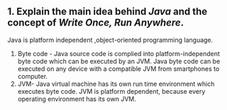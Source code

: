 ## 1. Explain the main idea behind _Java_ and the concept of _Write Once, Run Anywhere_.
   Java is platform independent ,object-oriented programming language. 
1. Byte code - Java source code is complied into platform-independent byte code which can be executed by an JVM.
Java byte code can be executed on any device with a compatible JVM from smartphones to computer.
2. JVM- Java virtual machine has its own run time environment which executes byte code. JVM is platform dependent, because every
operating environment has its own JVM. 